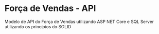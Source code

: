 # Força de Vendas - API

Modelo de API do Força de Vendas utilizando ASP NET Core e SQL Server utilizando os princípios do SOLID
